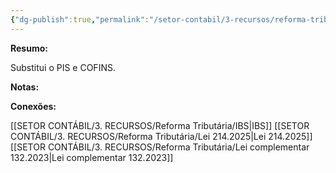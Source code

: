 ```yaml
---
{"dg-publish":true,"permalink":"/setor-contabil/3-recursos/reforma-tributaria/cbs/","dgPassFrontmatter":true,"created":"2025-08-14T08:59:55.056-03:00","updated":"2025-08-14T11:51:28.477-03:00"}
---
```



**Resumo:**

Substitui o PIS e COFINS.

**Notas:**



**Conexões:**


[[SETOR CONTÁBIL/3. RECURSOS/Reforma Tributária/IBS\|IBS]]
[[SETOR CONTÁBIL/3. RECURSOS/Reforma Tributária/Lei 214.2025\|Lei 214.2025]]
[[SETOR CONTÁBIL/3. RECURSOS/Reforma Tributária/Lei complementar 132.2023\|Lei complementar 132.2023]]